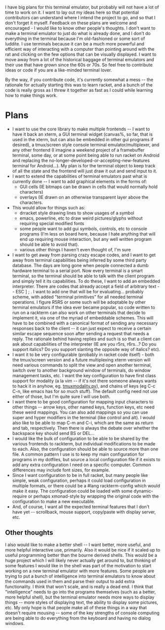 
I have big plans for this terminal emulator, but probably will not have a lot of time to work on it.  I want to lay out my ideas here so that potential contributors can understand where I intend the project to go, and so that I don't forget it myself.  Feedback on these plans are welcome and encouraged - I would like to know other people's thoughts.  I don't want to make a terminal emulator to just do what is already done, and I don't do everything in the terminal because I'm old-fashioned or some sort of luddite.  I use terminals because it can be a much more powerful and efficient way of interacting with a computer than pointing around with the rat and clicking on the few options that can be visually displayed.  I want to move away from a lot of the historical baggage of terminal emulators and their use that have grown since the 60s or 70s.  So feel free to contribute ideas or code if you are a like-minded terminal lover.

By the way, if you contribute code, it's currently somewhat a mess -- the rationale for actually starting this was to learn racket, and a bunch of the code is really gross as I threw it together as fast as I could while learning how to make things work.

Plans
=====

* I want to use the core library to make multiple frontends -- I want to have it back an xterm, a GUI terminal widget (canvas%, so far, that is used in the xterm, but can also be embedded in other gui programs if desired), a tmux/screen style console terminal emulator/multiplexer, and any other frontend (I imagine a weekend project of a framebuffer terminal, some day, or at some point being able to run racket on Android and replacing the no-longer-developed-or-accepting-new-features terminal for Android...).  My plan is for the terminal object to keep track of all the state and the frontend will just draw it out and send input to it.
* I want to extend the capabilities of terminal emulators past what is currently done -- I want to add graphical elements in the forms of:
    - GUI cells (IE bitmaps can be drawn in cells that would normally hold characters)
    - overlays (IE drawn on an otherwise transparent layer above the characters.
* This would allow for things such as:
    - drracket style drawing lines to show usages of a symbol
    - emacs, powerline, etc to draw weird pictures/glyphs without requiring special modified fonts
    - some people want to add gui symbols, controls, etc to console programs (I'm less on board here, because I hate anything that will end up requiring mouse interaction, but any well written program should be able to avoid that).
    - various other things I haven't even thought of, I'm sure
* I want to get away from parsing crazy escape codes, and I want to get away from terminal capabilities being inferred by some third party database.  The days are long gone when people connected a dumb hardware terminal to a serial port.  Now every terminal is a smart terminal, so the terminal should be able to talk with the client program and simply tell it its capabilities.  To do these, I want to add an embedded interpreter.  There are codes that already accept a field of arbitrary text -- ESC ] <number> ; <text> <string-terminator>.  I want to add one that will be for evaluating... probably scheme, with added "terminal primitives" for all needed terminal operations.  I figure R5RS or some such will be adoptable by other terminal emulators if the idea ever became popular, so code written to run on a rackterm can also work on other terminals that decide to implement it, via one of the myriad of embeddable schemes.  This will have to be combined with a canonical format of sending any necessary responses back to the client -- it can just expect to receive a certain similar escape sequence soon after sending a request that needs a reply.  The rationale behind having replies and such is so that a client can ask about capabilities of the interpreter (IE are you r5rs, r6rs...?  Do you support italics?  Do you support slanting the opposite way of italics? etc).
* I want it to be very configurable (probably in racket code itself) - both the tmux/screen version and a future multiplexing xterm version will need various commands to split the view and open another terminal, switch over to another background window of terminals, do window management tasks, etc.  I want the key configuration to have first class support for modality (a la vim -- if it's not there someone always wants to hack it in anyhow, eg. [tmuxmodality.py](https://github.com/mtl/tmux-modality)), and chains of keys (eg C-c C-n, like emacs has for so much stuff).  The default config need not use either of those, but I'm quite sure I will use both.
* I want there to be good configuration for mapping input characters to other things -- arrow keys, other named keys, function keys, etc need these weird mappings.  You can also add mappings so you can use super and hyper modifiers in the terminal (like control and alt).  I would also like to be able to map C-m and C-i, which are the same as return and tab, respectively.  Then there is always the debate over whether the backspace key should send BS or DEL...
* I would like the bulk of configuration to be able to be shared by the various frontends to rackterm, but individual modifications to be made to each.  Also, the configuration should be able to source more than one file.  A common pattern I use is to keep my main configuration for programs in my dotfiles, but source a local configuration file if it exists to add any extra configuration I need on a specific computer.  Common differences may include font sizes, for example.
* Since I want configuration to be in full racket, but many people like simple, weak configuration, perhaps it could load configuration in multiple formats, or there could be a #lang rackterm-config which would make it easy.  The configuration could be loaded with some dynamic-require or perhaps xmonad-style by wrapping the original code with the configuration to make a new executable.
* And, of course, I want all the expected terminal features that I don't have yet -- scrollback, mouse support, copy/paste with display server, etc.

Other thoughts
--------------

I also would like to make a better shell -- I want better, more useful, and more helpful interactive use, primarily.  Also it would be nice if it scaled up to useful programming better than the bourne derived shells.  This would be a huge project which I will likely never actually get around to, but thinking of some features I would like in the shell was part of the motivation to start working on a new terminal emulator with more features.  Some people are trying to put a bunch of intelligence into terminal emulators to know about the commands used in them and parse their output to add extra functionality.  I think that won't scale, and is really a dead end.  I think that "intelligence" needs to go into the programs themselves (such as a better, more helpful shell), but the terminal emulator needs more ways to display things -- more styles of displaying text, the ability to display some pictures, etc.  My only hope is that people make all of these things in a way that doesn't require mousing -- some of the key strengths of console computing are being able to do everything from the keyboard and having no dialog windows.
